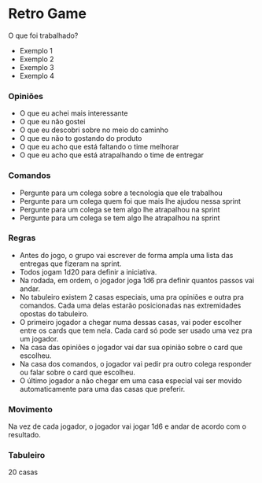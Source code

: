 # Retro Game

O que foi trabalhado?

* Exemplo 1
* Exemplo 2
* Exemplo 3
* Exemplo 4

### Opiniões

* O que eu achei mais interessante
* O que eu não gostei
* O que eu descobri sobre no meio do caminho
* O que eu não to gostando do produto
* O que eu acho que está faltando o time melhorar
* O que eu acho que está atrapalhando o time de entregar

### Comandos

* Pergunte para um colega sobre a tecnologia que ele trabalhou
* Pergunte para um colega quem foi que mais lhe ajudou nessa sprint
* Pergunte para um colega se tem algo lhe atrapalhou na sprint
* Pergunte para um colega se tem algo lhe atrapalhou na sprint

### Regras

* Antes do jogo, o grupo vai escrever de forma ampla uma lista das entregas que fizeram na sprint.
* Todos jogam 1d20 para definir a iniciativa.
* Na rodada, em ordem, o jogador joga 1d6 pra definir quantos passos vai andar.
* No tabuleiro existem 2 casas especiais, uma pra opiniões e outra pra comandos. Cada uma delas estarão posicionadas nas extremidades opostas do tabuleiro.
* O primeiro jogador a chegar numa dessas casas, vai poder escolher entre os cards que tem nela. Cada card só pode ser usado uma vez pra um jogador.
* Na casa das opiniões o jogador vai dar sua opinião sobre o card que escolheu.
* Na casa dos comandos, o jogador vai pedir pra outro colega responder ou falar sobre o card que escolheu.
* O último jogador a não chegar em uma casa especial vai ser movido automaticamente para uma das casas que preferir.

### Movimento

Na vez de cada jogador, o jogador vai jogar 1d6 e andar de acordo com o resultado.

### Tabuleiro

20 casas


